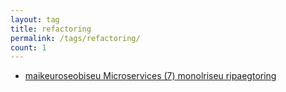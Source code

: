 ```yaml
---
layout: tag
title: refactoring
permalink: /tags/refactoring/
count: 1
---
```


- [maikeuroseobiseu Microservices (7) monolriseu ripaegtoring](https://futurecreator.github.io/2018/10/19/microservices-refactoring-for-monolith/)
